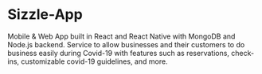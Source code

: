 # Sizzle-App

Mobile & Web App built in React and React Native with MongoDB and Node.js backend. Service to allow businesses and their customers to do business easily during Covid-19 with features such as reservations, check-ins, customizable covid-19 guidelines, and more. 
